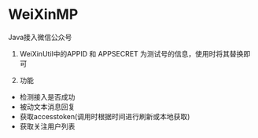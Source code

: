 # WeiXinMP
Java接入微信公众号

1. WeiXinUtil中的APPID 和  APPSECRET 为测试号的信息，使用时将其替换即可

2. 功能
- 检测接入是否成功
- 被动文本消息回复
- 获取accesstoken(调用时根据时间进行刷新或本地获取)
- 获取关注用户列表

